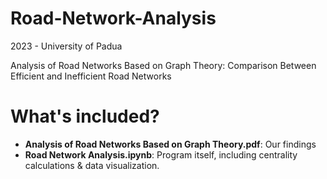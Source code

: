 # Road-Network-Analysis
2023 - University of Padua

Analysis of Road Networks Based on Graph Theory:  Comparison Between Efficient and Inefficient Road Networks

# What's included?
* **Analysis of Road Networks Based on Graph Theory.pdf**: Our findings
* **Road Network Analysis.ipynb**: Program itself, including centrality calculations & data visualization.
